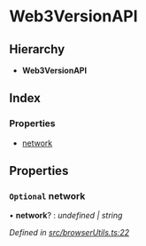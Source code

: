 # Web3VersionAPI

## Hierarchy

* **Web3VersionAPI**

## Index

### Properties

* [network]()

## Properties

### `Optional` network

• **network**? : _undefined \| string_

_Defined in_ [_src/browserUtils.ts:22_](https://github.com/PolymathNetwork/polymath-sdk/blob/550676f/src/browserUtils.ts#L22)

